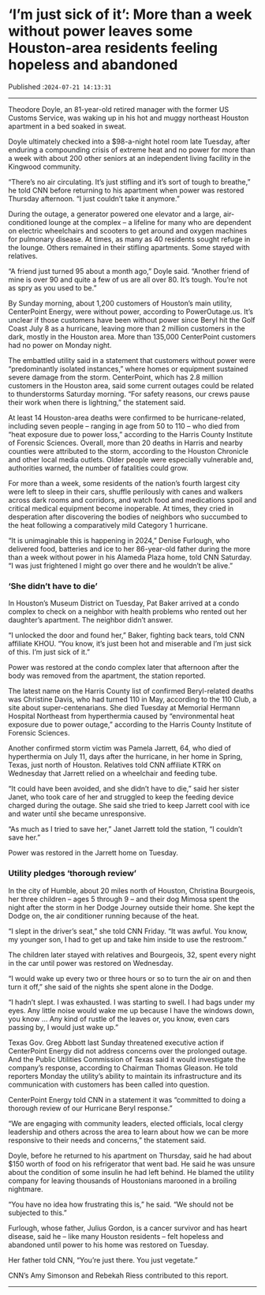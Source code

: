 # ‘I’m just sick of it’: More than a week without power leaves some Houston-area residents feeling hopeless and abandoned

Published :`2024-07-21 14:13:31`

---

Theodore Doyle, an 81-year-old retired manager with the former US Customs Service, was waking up in his hot and muggy northeast Houston apartment in a bed soaked in sweat.

Doyle ultimately checked into a $98-a-night hotel room late Tuesday, after enduring a compounding crisis of extreme heat and no power for more than a week with about 200 other seniors at an independent living facility in the Kingwood community.

“There’s no air circulating. It’s just stifling and it’s sort of tough to breathe,” he told CNN before returning to his apartment when power was restored Thursday afternoon. “I just couldn’t take it anymore.”

During the outage, a generator powered one elevator and a large, air-conditioned lounge at the complex – a lifeline for many who are dependent on electric wheelchairs and scooters to get around and oxygen machines for pulmonary disease. At times, as many as 40 residents sought refuge in the lounge. Others remained in their stifling apartments. Some stayed with relatives.

“A friend just turned 95 about a month ago,” Doyle said. “Another friend of mine is over 90 and quite a few of us are all over 80. It’s tough. You’re not as spry as you used to be.”

By Sunday morning, about 1,200 customers of Houston’s main utility, CenterPoint Energy, were without power, according to PowerOutage.us. It’s unclear if those customers have been without power since Beryl hit the Golf Coast July 8 as a hurricane, leaving more than 2 million customers in the dark, mostly in the Houston area. More than 135,000 CenterPoint customers had no power on Monday night.

The embattled utility said in a statement that customers without power were “predominantly isolated instances,” where homes or equipment sustained severe damage from the storm. CenterPoint, which has 2.8 million customers in the Houston area, said some current outages could be related to thunderstorms Saturday morning. “For safety reasons, our crews pause their work when there is lightning,” the statement said.

At least 14 Houston-area deaths were confirmed to be hurricane-related, including seven people – ranging in age from 50 to 110 – who died from “heat exposure due to power loss,” according to the Harris County Institute of Forensic Sciences. Overall, more than 20 deaths in Harris and nearby counties were attributed to the storm, according to the Houston Chronicle and other local media outlets. Older people were especially vulnerable and, authorities warned, the number of fatalities could grow.

For more than a week, some residents of the nation’s fourth largest city were left to sleep in their cars, shuffle perilously with canes and walkers across dark rooms and corridors, and watch food and medications spoil and critical medical equipment become inoperable. At times, they cried in desperation after discovering the bodies of neighbors who succumbed to the heat following a comparatively mild Category 1 hurricane.

“It is unimaginable this is happening in 2024,” Denise Furlough, who delivered food, batteries and ice to her 86-year-old father during the more than a week without power in his Alameda Plaza home, told CNN Saturday. “I was just frightened I might go over there and he wouldn’t be alive.”

### ‘She didn’t have to die’

In Houston’s Museum District on Tuesday, Pat Baker arrived at a condo complex to check on a neighbor with health problems who rented out her daughter’s apartment. The neighbor didn’t answer.

“I unlocked the door and found her,” Baker, fighting back tears, told CNN affiliate KHOU. “You know, it’s just been hot and miserable and I’m just sick of this. I’m just sick of it.”

Power was restored at the condo complex later that afternoon after the body was removed from the apartment, the station reported.

The latest name on the Harris County list of confirmed Beryl-related deaths was Christine Davis, who had turned 110 in May, according to the 110 Club, a site about super-centenarians. She died Tuesday at Memorial Hermann Hospital Northeast from hyperthermia caused by “environmental heat exposure due to power outage,” according to the Harris County Institute of Forensic Sciences.

Another confirmed storm victim was Pamela Jarrett, 64, who died of hyperthermia on July 11, days after the hurricane, in her home in Spring, Texas, just north of Houston. Relatives told CNN affiliate KTRK on Wednesday that Jarrett relied on a wheelchair and feeding tube.

“It could have been avoided, and she didn’t have to die,” said her sister Janet, who took care of her and struggled to keep the feeding device charged during the outage. She said she tried to keep Jarrett cool with ice and water until she became unresponsive.

“As much as I tried to save her,” Janet Jarrett told the station, “I couldn’t save her.”

Power was restored in the Jarrett home on Tuesday.

### Utility pledges ‘thorough review’

In the city of Humble, about 20 miles north of Houston, Christina Bourgeois, her three children – ages 5 through 9 – and their dog Mimosa spent the night after the storm in her Dodge Journey outside their home. She kept the Dodge on, the air conditioner running because of the heat.

“I slept in the driver’s seat,” she told CNN Friday. “It was awful. You know, my younger son, I had to get up and take him inside to use the restroom.”

The children later stayed with relatives and Bourgeois, 32, spent every night in the car until power was restored on Wednesday.

“I would wake up every two or three hours or so to turn the air on and then turn it off,” she said of the nights she spent alone in the Dodge.

“I hadn’t slept. I was exhausted. I was starting to swell. I had bags under my eyes. Any little noise would wake me up because I have the windows down, you know … Any kind of rustle of the leaves or, you know, even cars passing by, I would just wake up.”

Texas Gov. Greg Abbott last Sunday threatened executive action if CenterPoint Energy did not address concerns over the prolonged outage. And the Public Utilities Commission of Texas said it would investigate the company’s response, according to Chairman Thomas Gleason. He told reporters Monday the utility’s ability to maintain its infrastructure and its communication with customers has been called into question.

CenterPoint Energy told CNN in a statement it was “committed to doing a thorough review of our Hurricane Beryl response.”

“We are engaging with community leaders, elected officials, local clergy leadership and others across the area to learn about how we can be more responsive to their needs and concerns,” the statement said.

Doyle, before he returned to his apartment on Thursday, said he had about $150 worth of food on his refrigerator that went bad. He said he was unsure about the condition of some insulin he had left behind. He blamed the utility company for leaving thousands of Houstonians marooned in a broiling nightmare.

“You have no idea how frustrating this is,” he said. “We should not be subjected to this.”

Furlough, whose father, Julius Gordon, is a cancer survivor and has heart disease, said he – like many Houston residents – felt hopeless and abandoned until power to his home was restored on Tuesday.

Her father told CNN, “You’re just there. You just vegetate.”

CNN’s Amy Simonson and Rebekah Riess contributed to this report.

---

